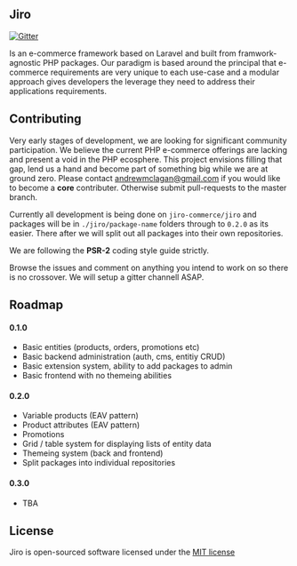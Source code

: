 ## Jiro

[![Gitter](https://badges.gitter.im/Join%20Chat.svg)](https://gitter.im/Jiro-Commerce?utm_source=badge&utm_medium=badge&utm_campaign=pr-badge&utm_content=badge)

Is an e-commerce framework based on Laravel and built from framwork-agnostic PHP packages. Our paradigm is based around the principal that e-commerce requirements are very unique to each use-case and a modular approach gives developers the leverage they need to address their applications requirements. 

## Contributing

Very early stages of development, we are looking for significant community participation. We believe the current PHP e-commerce offerings are lacking and present a void in the PHP ecosphere. This project envisions filling that gap, lend us a hand and become part of something big while we are at ground zero. Please contact <andrewmclagan@gmail.com> if you would like to become a **core** contributer. Otherwise submit pull-requests to the master branch.

Currently all development is being done on `jiro-commerce/jiro` and packages will be in `./jiro/package-name` folders through to `0.2.0` as its easier. There after we will split out all packages into their own repositories.

We are following the **PSR-2** coding style guide strictly.

Browse the issues and comment on anything you intend to work on so there is no crossover. We will setup a gitter channell ASAP.

## Roadmap

#### 0.1.0

* Basic entities (products, orders, promotions etc)
* Basic backend administration (auth, cms, entitiy CRUD)
* Basic extension system, ability to add packages to admin 
* Basic frontend with no themeing abilities

#### 0.2.0

* Variable products (EAV pattern)
* Product attributes (EAV pattern)
* Promotions
* Grid / table system for displaying lists of entity data
* Themeing system (back and frontend)
* Split packages into individual repositories

#### 0.3.0

* TBA


## License

Jiro is open-sourced software licensed under the [MIT license](http://opensource.org/licenses/MIT)
